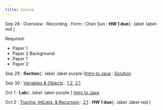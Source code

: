 ```yaml
---
title: Course
---
```


Sep 28
: Overview
  : Recording
    : Form
      : Chen Sun
: **HW 1 due**{: .label .label-red }

Required:
- Paper 1
- Paper 2
Background:
- Paper 1
- Paper 2

Sep 29
: **Section**{: .label .label-purple }[Intro to Java](#)
  : [Solution](#)

Sep 30
: [Variables & Objects](#)
  : [1.2](#), [2.1](#)

Oct 1
: **Lab**{: .label .label-purple } [Intro to Java](#)

Oct 2
: [Tracing, IntLists, & Recursion](#)
  : [2.1](#)
: **HW 1 due**{: .label .label-red }
